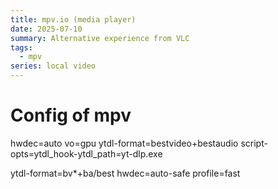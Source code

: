 ```yaml
---
title: mpv.io (media player)
date: 2025-07-10
summary: Alternative experience from VLC
tags:
  - mpv
series: local video
---
```


# Config of mpv

hwdec=auto
vo=gpu
ytdl-format=bestvideo+bestaudio
script-opts=ytdl_hook-ytdl_path=yt-dlp.exe


ytdl-format=bv*+ba/best
hwdec=auto-safe
profile=fast